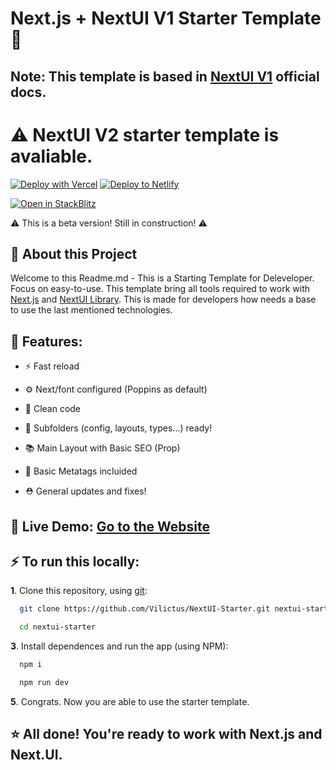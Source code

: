 
#  Next.js + NextUI V1 Starter Template 🚀
## Note: This template is based in [NextUI V1](https://v1.nextui.org/) official docs.

# ⚠ NextUI V2 starter template is avaliable.

[![Deploy with Vercel](https://vercel.com/button)](https://vercel.com/import/git?s=https://github.com/Vilictus/next-ui-starter-template) [![Deploy to Netlify](https://www.netlify.com/img/deploy/button.svg)](https://app.netlify.com/start/deploy?repository=https://github.com/Vilictus/next-ui-starter-template)

[![Open in StackBlitz](https://developer.stackblitz.com/img/open_in_stackblitz.svg)](https://stackblitz.com/github/Vilictus/next-ui-starter-template)


⚠ This is a beta version! Still in construction! ⚠

## 📄 About this Project

Welcome to this Readme.md - This is a Starting Template for Deleveloper. Focus on easy-to-use. This template bring all tools required to work with  [Next.js](https://nextjs.org/) and  [NextUI Library](https://nextui.org/). This is made for developers how needs a base to use the last mentioned technologies. 



## 🍃 Features:

- ⚡ Fast reload
-  ⚙ Next/font configured (Poppins as default)
- 🎨 Clean code
- 🧧 Subfolders (config, layouts, types...) ready!
- 📚 Main Layout with Basic SEO (Prop)
- 🚀 Basic Metatags incluided

- ⛑ General updates and fixes!






## 🌵 Live Demo: [Go to the Website](https://next-ui-starter.vercel.app/)


## ⚡ To run this locally: 
**1**. Clone this repository, using [git](https://git-scm.com/):
```bash
  git clone https://github.com/Vilictus/NextUI-Starter.git nextui-starter
```
```bash
  cd nextui-starter
```

**3**. Install dependences and run the app (using NPM):

```bash
  npm i
```

```bash
  npm run dev
```

**5**. Congrats. Now you are able to use the starter template.

## ⭐ All done! You're ready to work with Next.js and Next.UI.



